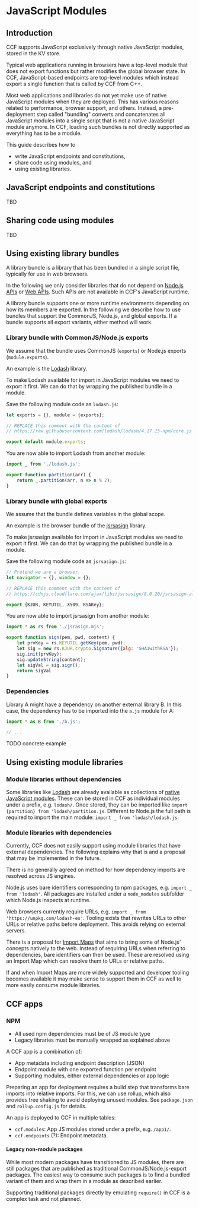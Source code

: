 # JavaScript Modules

## Introduction

CCF supports JavaScript exclusively through native JavaScript modules, stored in the KV store.

Typical web applications running in browsers have a top-level module that does not
export functions but rather modifies the global browser state.
In CCF, JavaScript-based endpoints are top-level modules which instead export a single
function that is called by CCF from C++.

Most web applications and libraries do not yet make use of native JavaScript modules when they are deployed.
This has various reasons related to performance, browser support, and others.
Instead, a pre-deployment step called "bundling" converts and concatenates all JavaScript modules
into a single script that is not a native JavaScript module anymore.
In CCF, loading such bundles is not directly supported as everything has to be a module.

This guide describes how to
- write JavaScript endpoints and constitutions,
- share code using modules, and
- using existing libraries.

## JavaScript endpoints and constitutions

TBD

## Sharing code using modules

TBD

## Using existing library bundles

A library bundle is a library that has been bundled in a single script file,
typically for use in web browsers.

In the following we only consider libraries that do not depend on [Node.js APIs](https://nodejs.org/api/) or [Web APIs](https://developer.mozilla.org/en-US/docs/Web/API).
Such APIs are not available in CCF's JavaScript runtime.

A library bundle supports one or more runtime environments depending on how its members are exported.
In the following we describe how to use bundles that support the CommonJS, Node.js, and global exports.
If a bundle supports all export variants, either method will work.

### Library bundle with CommonJS/Node.js exports

We assume that the bundle uses CommonJS (`exports`) or Node.js exports (`module.exports`).

An example is the [Lodash](https://lodash.com/) library.

To make Lodash available for import in JavaScript modules we need to export it first.
We can do that by wrapping the published bundle in a module.

Save the following module code as `lodash.js`:
```js
let exports = {}, module = {exports};

// REPLACE this comment with the content of
// https://raw.githubusercontent.com/lodash/lodash/4.17.15-npm/core.js

export default module.exports;
```

You are now able to import Lodash from another module:
```js
import _ from './lodash.js';

export function partition(arr) {
    return _.partition(arr, n => n % 2);
}
```

### Library bundle with global exports

We assume that the bundle defines variables in the global scope.

An example is the browser bundle of the [jsrsasign](https://github.com/kjur/jsrsasign) library.

To make jsrsasign available for import in JavaScript modules we need to export it first.
We can do that by wrapping the published bundle in a module.

Save the following module code as `jsrsasign.js`:
```js
// Pretend we are a browser.
let navigator = {}, window = {};

// REPLACE this comment with the content of
// https://cdnjs.cloudflare.com/ajax/libs/jsrsasign/8.0.20/jsrsasign-all-min.min.js

export {KJUR, KEYUTIL, X509, RSAKey};
```

You are now able to import jsrsasign from another module:
```js
import * as rs from './jsrasign.mjs';

export function sign(pem, pwd, content) {
    let prvKey = rs.KEYUTIL.getKey(pem, pwd);
    let sig = new rs.KJUR.crypto.Signature({alg: 'SHA1withRSA'});
    sig.init(prvKey);
    sig.updateString(content);
    let sigVal = sig.sign();
    return sigVal
}
```

### Dependencies

Library A might have a dependency on another external library B.
In this case, the dependency has to be imported into the `a.js` module for A:

```js
import * as B from './b.js';

// ...
```

TODO concrete example

## Using existing module libraries

### Module libraries without dependencies

Some libraries like [Lodash](https://lodash.com/) are already available as collections of [native JavaScript modules](https://github.com/lodash/lodash/tree/es).
These can be stored in CCF as individual modules under a prefix, e.g. `lodash/`.
Once stored, they can be imported like `import {partition} from 'lodash/partition.js`.
Different to Node.js the full path is required to import the main module: `import _ from 'lodash/lodash.js`.

### Module libraries with dependencies

Currently, CCF does not easily support using module libraries that have external dependencies.
The following explains why that is and a proposal that may be implemented in the future.

There is no generally agreed on method for how dependency imports are resolved across JS engines.

Node.js uses bare identifiers corresponding to npm packages, e.g. `import _ from 'lodash'`.
All packages are installed under a `node_modules` subfolder which Node.js inspects at runtime.

Web browsers currently require URLs, e.g. `import _ from 'https://unpkg.com/lodash-es'`.
Tooling exists that rewrites URLs to other URLs or relative paths before deployment.
This avoids relying on external servers.

There is a proposal for [Import Maps](https://github.com/WICG/import-maps) that aims to
bring some of Node.js' concepts natively to the web.
Instead of requiring URLs when referring to dependencies, bare identifiers can then be used.
These are resolved using an Import Map which can resolve them to URLs or relative paths.

If and when Import Maps are more widely supported and developer tooling becomes available
it may make sense to support them in CCF as well to more easily consume module libraries.

## CCF apps

### NPM

- All used npm dependencies must be of JS module type
- Legacy libraries must be manually wrapped as explained above

A CCF app is a combination of:
- App metadata including endpoint description (JSON)
- Endpoint module with one exported function per endpoint
- Supporting modules, either external dependencies or app logic

Preparing an app for deployment requires a build step that transforms bare imports
into relative imports. For this, we can use rollup, which also provides tree shaking
to avoid deploying unused modules. See `package.json` and `rollup.config.js` for details.

An app is deployed to CCF in multiple tables:
- `ccf.modules`: App JS modules stored under a prefix, e.g. `/app1/`.
- `ccf.endpoints` (?): Endpoint metadata.

#### Legacy non-module packages

While most modern packages have transitioned to JS modules, there are still packages that
are published as traditional CommonJS/Node.js-export packages.
The easiest way to consume such packages is to find a bundled variant of them
and wrap them in a module as described earlier.

Supporting traditional packages directly by emulating `require()` in CCF is a complex task
and not planned.
